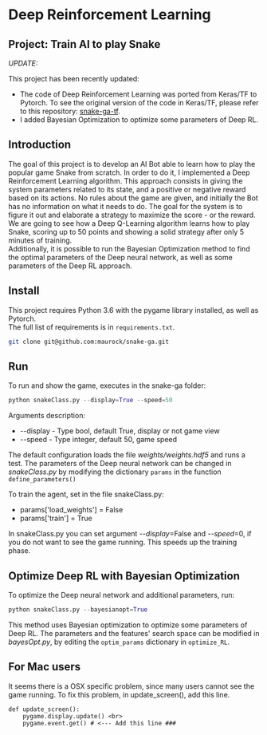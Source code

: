 # Deep Reinforcement Learning
## Project: Train AI to play Snake
*UPDATE:*

This project has been recently updated:
- The code of Deep Reinforcement Learning was ported from Keras/TF to Pytorch. To see the original version of the code in Keras/TF, please refer to this repository: [snake-ga-tf](https://github.com/maurock/snake-ga-tf). 
- I added Bayesian Optimization to optimize some parameters of Deep RL.

## Introduction
The goal of this project is to develop an AI Bot able to learn how to play the popular game Snake from scratch. In order to do it, I implemented a Deep Reinforcement Learning algorithm. This approach consists in giving the system parameters related to its state, and a positive or negative reward based on its actions. No rules about the game are given, and initially the Bot has no information on what it needs to do. The goal for the system is to figure it out and elaborate a strategy to maximize the score - or the reward. \
We are going to see how a Deep Q-Learning algorithm learns how to play Snake, scoring up to 50 points and showing a solid strategy after only 5 minutes of training. \
Additionally, it is possible to run the Bayesian Optimization method to find the optimal parameters of the Deep neural network, as well as some parameters of the Deep RL approach.

## Install
This project requires Python 3.6 with the pygame library installed, as well as Pytorch. \
The full list of requirements is in `requirements.txt`. 
```bash
git clone git@github.com:maurock/snake-ga.git
```

## Run
To run and show the game, executes in the snake-ga folder:

```python
python snakeClass.py --display=True --speed=50
```
Arguments description:

- --display - Type bool, default True, display or not game view
- --speed - Type integer, default 50, game speed

The default configuration loads the file *weights/weights.hdf5* and runs a test.
The parameters of the Deep neural network can be changed in *snakeClass.py* by modifying the dictionary `params` in the function `define_parameters()`

To train the agent, set in the file snakeClass.py:
- params['load_weights'] = False
- params['train'] = True

In snakeClass.py you can set argument *--display*=False and *--speed*=0, if you do not want to see the game running. This speeds up the training phase.

## Optimize Deep RL with Bayesian Optimization
To optimize the Deep neural network and additional parameters, run:

```python
python snakeClass.py --bayesianopt=True
```

This method uses Bayesian optimization to optimize some parameters of Deep RL. The parameters and the features' search space can be modified in *bayesOpt.py*, by editing the `optim_params` dictionary in `optimize_RL`.

## For Mac users
It seems there is a OSX specific problem, since many users cannot see the game running.
To fix this problem, in update_screen(), add this line.

```                              
def update_screen():
    pygame.display.update() <br>
    pygame.event.get() # <--- Add this line ###
```
